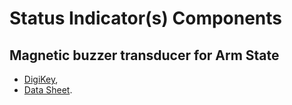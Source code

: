 # Status Indicator(s) Components

## Magnetic buzzer transducer for Arm State

- [DigiKey](https://www.digikey.co.nz/product-detail/en/cui-devices/CEM-1203-42/102-1153-ND/412412),
- [Data Sheet](https://www.cuidevices.com/product/resource/cem-1203-42-.pdf).
